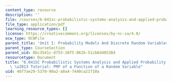```yaml
---
content_type: resource
description: ''
file: /courses/6-041sc-probabilistic-systems-analysis-and-applied-probability-fall-2013/46f7ae29537090a2a0a47440ca21f10a_MIT6_041SCF13_Inferring_a_Continuous_Random_Variable_From_a_Discrete_Measurement_300k.pdf
file_type: application/pdf
learning_resource_types: []
license: https://creativecommons.org/licenses/by-nc-sa/4.0/
ocw_type: OCWFile
parent_title: 'Unit I: Probability Models And Discrete Random Variables '
parent_type: CourseSection
parent_uid: 0bc3541c-d753-28f5-062b-51cb6d40538d
resourcetype: Document
title: "6.041SC Probabilistic Systems Analysis and Applied Probability, Fall 2013Transcript\
  \ \u2013 Tutorial: PMF of a Function of a Random Variable"
uid: 46f7ae29-5370-90a2-a0a4-7440ca21f10a
---
```

